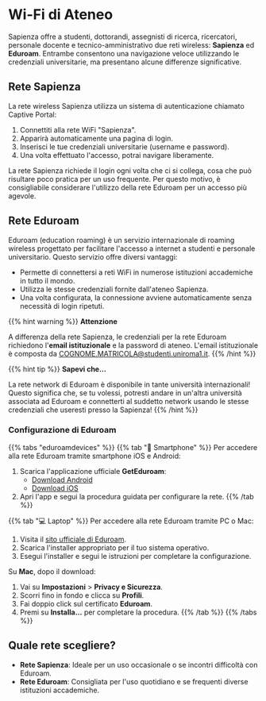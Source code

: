 # Wi-Fi di Ateneo

Sapienza offre a studenti, dottorandi, assegnisti di ricerca, ricercatori, personale docente e tecnico-amministrativo due reti wireless: **Sapienza** ed **Eduroam**. Entrambe consentono una navigazione veloce utilizzando le credenziali universitarie, ma presentano alcune differenze significative.

## Rete Sapienza

La rete wireless Sapienza utilizza un sistema di autenticazione chiamato Captive Portal:

1. Connettiti alla rete WiFi "Sapienza".
2. Apparirà automaticamente una pagina di login.
3. Inserisci le tue credenziali universitarie (username e password).
4. Una volta effettuato l'accesso, potrai navigare liberamente.

La rete Sapienza richiede il login ogni volta che ci si collega, cosa che può risultare poco pratica per un uso frequente. Per questo motivo, è consigliabile considerare l'utilizzo della rete Eduroam per un accesso più agevole.

## Rete Eduroam

Eduroam (education roaming) è un servizio internazionale di roaming wireless progettato per facilitare l'accesso a internet a studenti e personale universitario. Questo servizio offre diversi vantaggi:

- Permette di connettersi a reti WiFi in numerose istituzioni accademiche in tutto il mondo.
- Utilizza le stesse credenziali fornite dall'ateneo Sapienza.
- Una volta configurata, la connessione avviene automaticamente senza necessità di login ripetuti.

{{% hint warning %}}
<i class="fa-solid fa-triangle-exclamation" style="color: #FFD43B;"></i> **Attenzione**

A differenza della rete Sapienza, le credenziali per la rete Eduroam richiedono l'**email istituzionale** e la password di ateneo. L'email istituzionale è composta da COGNOME.MATRICOLA@studenti.uniroma1.it.
{{% /hint %}}

{{% hint tip %}}
<i class="fa-solid fa-lightbulb" style="color: #238636;"></i> **Sapevi che...**

La rete network di Eduroam è disponibile in tante università internazionali! Questo significa che, se tu volessi, potresti andare in un'altra università associata ad Eduroam e connetterti al suddetto network usando le stesse credenziali che useresti presso la Sapienza!
{{% /hint %}}

### Configurazione di Eduroam

{{% tabs "eduroamdevices" %}}
{{% tab "📱 Smartphone" %}}
Per accedere alla rete Eduroam tramite smartphone iOS e Android:

1. Scarica l'applicazione ufficiale **GetEduroam**:
   * [Download Android](https://play.google.com/store/apps/details?id=app.eduroam.geteduroam)
   * [Download iOS](https://apps.apple.com/no/app/geteduroam/id1504076137)
2. Apri l'app e segui la procedura guidata per configurare la rete.
{{% /tab %}}

{{% tab "💻 Laptop" %}}
Per accedere alla rete Eduroam tramite PC o Mac:

1. Visita il [sito ufficiale di Eduroam](https://cat.eduroam.org).
2. Scarica l'installer appropriato per il tuo sistema operativo.
3. Esegui l'installer e segui le istruzioni per completare la configurazione.

Su **Mac**, dopo il download:
1. Vai su **Impostazioni** > **Privacy e Sicurezza**.
2. Scorri fino in fondo e clicca su **Profili**.
3. Fai doppio click sul certificato **Eduroam**.
4. Premi su **Installa...** per completare la procedura.
{{% /tab %}}
{{% /tabs %}}

## Quale rete scegliere?

- **Rete Sapienza**: Ideale per un uso occasionale o se incontri difficoltà con Eduroam.
- **Rete Eduroam**: Consigliata per l'uso quotidiano e se frequenti diverse istituzioni accademiche.

